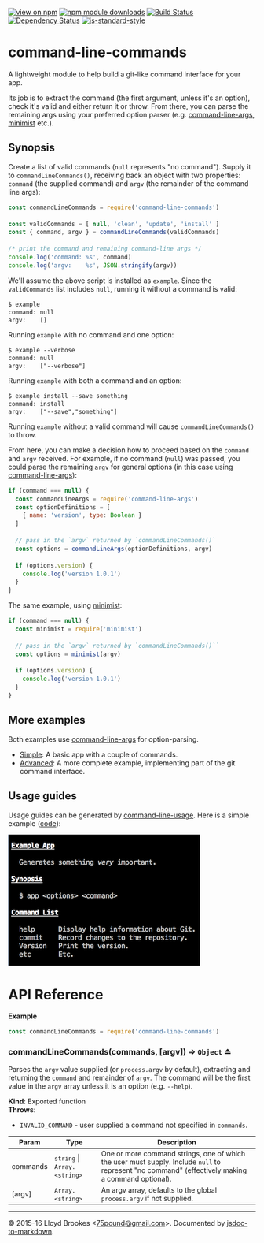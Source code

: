 [![view on npm](http://img.shields.io/npm/v/command-line-commands.svg)](https://www.npmjs.org/package/command-line-commands)
[![npm module downloads](http://img.shields.io/npm/dt/command-line-commands.svg)](https://www.npmjs.org/package/command-line-commands)
[![Build Status](https://travis-ci.org/75lb/command-line-commands.svg?branch=master)](https://travis-ci.org/75lb/command-line-commands)
[![Dependency Status](https://david-dm.org/75lb/command-line-commands.svg)](https://david-dm.org/75lb/command-line-commands)
[![js-standard-style](https://img.shields.io/badge/code%20style-standard-brightgreen.svg)](https://github.com/feross/standard)

# command-line-commands
A lightweight module to help build a git-like command interface for your app.

Its job is to extract the command (the first argument, unless it's an option), check it's valid and either return it or throw. From there, you can parse the remaining args using your preferred option parser (e.g. [command-line-args](https://github.com/75lb/command-line-args), [minimist](https://github.com/substack/minimist) etc.).

## Synopsis

Create a list of valid commands (`null` represents "no command"). Supply it to `commandLineCommands()`, receiving back an object with two properties: `command` (the supplied command) and `argv` (the remainder of the command line args):
```js
const commandLineCommands = require('command-line-commands')

const validCommands = [ null, 'clean', 'update', 'install' ]
const { command, argv } = commandLineCommands(validCommands)

/* print the command and remaining command-line args */
console.log('command: %s', command)
console.log('argv:    %s', JSON.stringify(argv))
```

We'll assume the above script is installed as `example`. Since the `validCommands` list includes `null`, running it without a command is valid:
```
$ example
command: null
argv:    []
```

Running `example` with no command and one option:
```
$ example --verbose
command: null
argv:    ["--verbose"]
```

Running `example` with both a command and an option:
```
$ example install --save something
command: install
argv:    ["--save","something"]
```

Running `example` without a valid command will cause `commandLineCommands()` to throw.

From here, you can make a decision how to proceed based on the `command` and `argv` received. For example, if no command (`null`) was passed, you could parse the remaining `argv` for general options (in this case using [command-line-args](https://github.com/75lb/command-line-args)):

```js
if (command === null) {
  const commandLineArgs = require('command-line-args')
  const optionDefinitions = [
    { name: 'version', type: Boolean }
  ]

  // pass in the `argv` returned by `commandLineCommands()`
  const options = commandLineArgs(optionDefinitions, argv)

  if (options.version) {
    console.log('version 1.0.1')
  }
}
```

The same example, using [minimist](https://github.com/substack/minimist):

```js
if (command === null) {
  const minimist = require('minimist')

  // pass in the `argv` returned by `commandLineCommands()``
  const options = minimist(argv)

  if (options.version) {
    console.log('version 1.0.1')
  }
}
```

## More examples

Both examples use [command-line-args](https://github.com/75lb/command-line-args) for option-parsing.

- [Simple](https://github.com/75lb/command-line-commands/blob/master/example/simple.js): A basic app with a couple of commands.
- [Advanced](https://github.com/75lb/command-line-commands/blob/master/example/advanced/git.js): A more complete example, implementing part of the git command interface.

## Usage guides

Usage guides can be generated by [command-line-usage](https://github.com/75lb/command-line-usage). Here is a simple example ([code](https://github.com/75lb/command-line-commands/blob/master/example/usage.js)):

![usage](https://raw.githubusercontent.com/75lb/command-line-commands/master/example/screens/command-list.png)

# API Reference
**Example**  
```js
const commandLineCommands = require('command-line-commands')
```
<a name="exp_module_command-line-commands--commandLineCommands"></a>

### commandLineCommands(commands, [argv]) ⇒ <code>Object</code> ⏏
Parses the `argv` value supplied (or `process.argv` by default), extracting and returning the `command` and remainder of `argv`. The command will be the first value in the `argv` array unless it is an option (e.g. `--help`).

**Kind**: Exported function  
**Throws**:

- `INVALID_COMMAND` - user supplied a command not specified in `commands`.


| Param | Type | Description |
| --- | --- | --- |
| commands | <code>string</code> &#124; <code>Array.&lt;string&gt;</code> | One or more command strings, one of which the user must supply. Include `null` to represent "no command" (effectively making a command optional). |
| [argv] | <code>Array.&lt;string&gt;</code> | An argv array, defaults to the global `process.argv` if not supplied. |


* * *

&copy; 2015-16 Lloyd Brookes \<75pound@gmail.com\>. Documented by [jsdoc-to-markdown](https://github.com/jsdoc2md/jsdoc-to-markdown).
